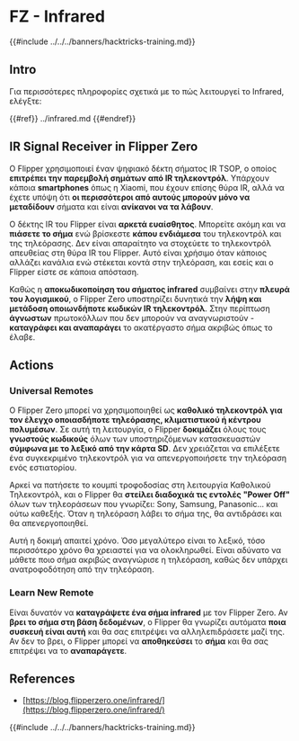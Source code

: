 # FZ - Infrared

{{#include ../../../banners/hacktricks-training.md}}

## Intro <a href="#ir-signal-receiver-in-flipper-zero" id="ir-signal-receiver-in-flipper-zero"></a>

Για περισσότερες πληροφορίες σχετικά με το πώς λειτουργεί το Infrared, ελέγξτε:

{{#ref}}
../infrared.md
{{#endref}}

## IR Signal Receiver in Flipper Zero <a href="#ir-signal-receiver-in-flipper-zero" id="ir-signal-receiver-in-flipper-zero"></a>

Ο Flipper χρησιμοποιεί έναν ψηφιακό δέκτη σήματος IR TSOP, ο οποίος **επιτρέπει την παρεμβολή σημάτων από IR τηλεκοντρόλ**. Υπάρχουν κάποια **smartphones** όπως η Xiaomi, που έχουν επίσης θύρα IR, αλλά να έχετε υπόψη ότι **οι περισσότεροι από αυτούς μπορούν μόνο να μεταδίδουν** σήματα και είναι **ανίκανοι να τα λάβουν**.

Ο δέκτης IR του Flipper είναι **αρκετά ευαίσθητος**. Μπορείτε ακόμη και να **πιάσετε το σήμα** ενώ βρίσκεστε **κάπου ενδιάμεσα** του τηλεκοντρόλ και της τηλεόρασης. Δεν είναι απαραίτητο να στοχεύετε το τηλεκοντρόλ απευθείας στη θύρα IR του Flipper. Αυτό είναι χρήσιμο όταν κάποιος αλλάζει κανάλια ενώ στέκεται κοντά στην τηλεόραση, και εσείς και ο Flipper είστε σε κάποια απόσταση.

Καθώς η **αποκωδικοποίηση του σήματος infrared** συμβαίνει στην **πλευρά του λογισμικού**, ο Flipper Zero υποστηρίζει δυνητικά την **λήψη και μετάδοση οποιωνδήποτε κωδικών IR τηλεκοντρόλ**. Στην περίπτωση **άγνωστων** πρωτοκόλλων που δεν μπορούν να αναγνωριστούν - **καταγράφει και αναπαράγει** το ακατέργαστο σήμα ακριβώς όπως το έλαβε.

## Actions

### Universal Remotes

Ο Flipper Zero μπορεί να χρησιμοποιηθεί ως **καθολικό τηλεκοντρόλ για τον έλεγχο οποιασδήποτε τηλεόρασης, κλιματιστικού ή κέντρου πολυμέσων**. Σε αυτή τη λειτουργία, ο Flipper **δοκιμάζει** όλους τους **γνωστούς κωδικούς** όλων των υποστηριζόμενων κατασκευαστών **σύμφωνα με το λεξικό από την κάρτα SD**. Δεν χρειάζεται να επιλέξετε ένα συγκεκριμένο τηλεκοντρόλ για να απενεργοποιήσετε την τηλεόραση ενός εστιατορίου.

Αρκεί να πατήσετε το κουμπί τροφοδοσίας στη λειτουργία Καθολικού Τηλεκοντρόλ, και ο Flipper θα **στείλει διαδοχικά τις εντολές "Power Off"** όλων των τηλεοράσεων που γνωρίζει: Sony, Samsung, Panasonic... και ούτω καθεξής. Όταν η τηλεόραση λάβει το σήμα της, θα αντιδράσει και θα απενεργοποιηθεί.

Αυτή η δοκιμή απαιτεί χρόνο. Όσο μεγαλύτερο είναι το λεξικό, τόσο περισσότερο χρόνο θα χρειαστεί για να ολοκληρωθεί. Είναι αδύνατο να μάθετε ποιο σήμα ακριβώς αναγνώρισε η τηλεόραση, καθώς δεν υπάρχει ανατροφοδότηση από την τηλεόραση.

### Learn New Remote

Είναι δυνατόν να **καταγράψετε ένα σήμα infrared** με τον Flipper Zero. Αν **βρει το σήμα στη βάση δεδομένων**, ο Flipper θα γνωρίζει αυτόματα **ποια συσκευή είναι αυτή** και θα σας επιτρέψει να αλληλεπιδράσετε μαζί της.\
Αν δεν το βρει, ο Flipper μπορεί να **αποθηκεύσει** το **σήμα** και θα σας επιτρέψει να το **αναπαράγετε**.

## References

- [https://blog.flipperzero.one/infrared/](https://blog.flipperzero.one/infrared/)

{{#include ../../../banners/hacktricks-training.md}}
